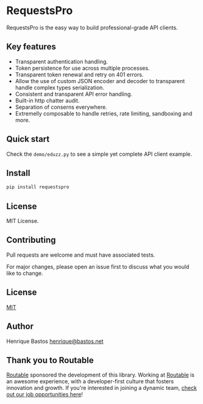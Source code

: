 # RequestsPro

RequestsPro is the easy way to build professional-grade API clients.

## Key features

- Transparent authentication handling.
- Token persistence for use across multiple processes.
- Transparent token renewal and retry on 401 errors.
- Allow the use of custom JSON encoder and decoder to transparent handle complex types serialization.
- Consistent and transparent API error handling.
- Built-in http chatter audit.
- Separation of conserns everywhere.
- Extremelly composable to handle retries, rate limiting, sandboxing and more.

## Quick start

Check the `demo/eduzz.py` to see a simple yet complete API client example.

## Install

```bash
pip install requestspro
```

## License

MIT License.

## Contributing

Pull requests are welcome and must have associated tests.

For major changes, please open an issue first to discuss what you would like to change.

## License

[MIT](https://choosealicense.com/licenses/mit/)

## Author

Henrique Bastos <henrique@bastos.net>

## Thank you to Routable

[Routable](https://routable.com) sponsored the development of this library.
Working at [Routable](https://routable.com) is an awesome experience, with a developer-first culture that fosters innovation and growth.
If you're interested in joining a dynamic team, [check out our job opportunities here](https://routable.com/careers/)!
